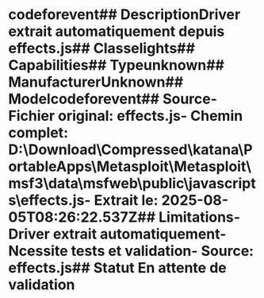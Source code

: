 # codeforevent##  DescriptionDriver extrait automatiquement depuis effects.js##  Classelights##  Capabilities##  Typeunknown##  ManufacturerUnknown##  Modelcodeforevent##  Source- **Fichier original**: effects.js- **Chemin complet**: D:\Download\Compressed\katana\PortableApps\Metasploit\Metasploit\msf3\data\msfweb\public\javascripts\effects.js- **Extrait le**: 2025-08-05T08:26:22.537Z##  Limitations- Driver extrait automatiquement- Ncessite tests et validation- Source: effects.js##  Statut En attente de validation